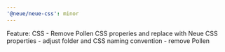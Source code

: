 ```yaml
---
'@neue/neue-css': minor
---
```


Feature: CSS - Remove Pollen CSS properies and replace with Neue CSS properties - adjust folder and CSS naming convention - remove Pollen
